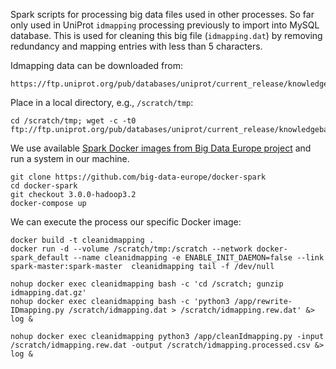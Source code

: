 Spark scripts for processing big data files used in other processes. So far only used in UniProt ```idmapping``` processing previously to import into MySQL database. This is used for cleaning this big file (```idmapping.dat```) by removing redundancy and mapping entries with less than 5 characters.

Idmapping data can be downloaded from:

    https://ftp.uniprot.org/pub/databases/uniprot/current_release/knowledgebase/idmapping/idmapping.dat.gz

Place in a local directory, e.g., ```/scratch/tmp```:

    cd /scratch/tmp; wget -c -t0 ftp://ftp.uniprot.org/pub/databases/uniprot/current_release/knowledgebase/idmapping/idmapping.dat.gz

We use available [Spark Docker images from Big Data Europe project](https://github.com/big-data-europe/docker-spark) and run a system in our machine.

    git clone https://github.com/big-data-europe/docker-spark
    cd docker-spark
    git checkout 3.0.0-hadoop3.2
    docker-compose up

We can execute the process our specific Docker image:

    docker build -t cleanidmapping .
    docker run -d --volume /scratch/tmp:/scratch --network docker-spark_default --name cleanidmapping -e ENABLE_INIT_DAEMON=false --link spark-master:spark-master  cleanidmapping tail -f /dev/null
    
    nohup docker exec cleanidmapping bash -c 'cd /scratch; gunzip idmapping.dat.gz'
    nohup docker exec cleanidmapping bash -c 'python3 /app/rewrite-IDmapping.py /scratch/idmapping.dat > /scratch/idmapping.rew.dat' &> log &
    
    nohup docker exec cleanidmapping python3 /app/cleanIdmapping.py -input /scratch/idmapping.rew.dat -output /scratch/idmapping.processed.csv &> log & 


